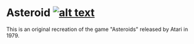# Asteroid [![alt text](https://i.creativecommons.org/l/by-nc-sa/4.0/80x15.png "Creative Commons Attribution-NonCommercial-ShareAlike 4.0 International License")](http://creativecommons.org/licenses/by-nc-sa/4.0/)
This is an original recreation of the game "Asteroids" released by Atari in 1979.
